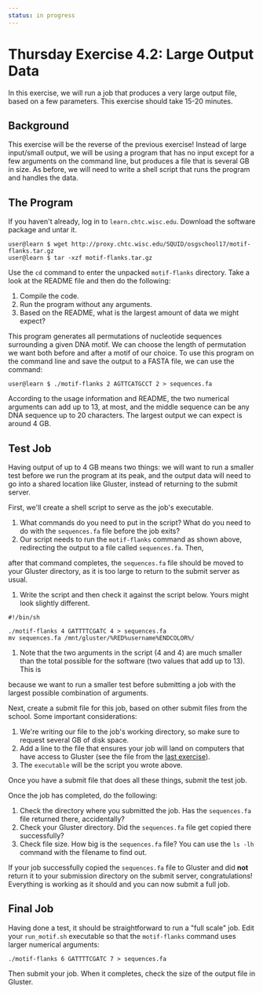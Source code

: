 ```yaml
---
status: in progress
---
```


Thursday Exercise 4.2: Large Output Data
========================================

In this exercise, we will run a job that produces a very large output file, based on a few parameters. This exercise should take 15-20 minutes.

Background
----------

This exercise will be the reverse of the previous exercise! Instead of large input/small output, we will be using a program  that has no input except for a few arguments on the command line, but produces a file that is several GB in size.  As before, we will need to write a shell script that runs the program and handles the data.

The Program
-----------

If you haven't already, log in to `learn.chtc.wisc.edu`. Download the software package and untar it.

``` console
user@learn $ wget http://proxy.chtc.wisc.edu/SQUID/osgschool17/motif-flanks.tar.gz
user@learn $ tar -xzf motif-flanks.tar.gz
```

Use the `cd` command to enter the unpacked `motif-flanks` directory. Take a look at the README file and then do the following:

1.  Compile the code. 
2. Run the program without any arguments. 
3. Based on the README, what is the largest amount of data we might expect?

This program generates all permutations of nucleotide sequences  surrounding a given DNA motif. We can choose the length of permutation we want both  before and after a motif of our choice. To use this program on the command line and save the output to a FASTA file, we can use the command:

``` console
user@learn $ ./motif-flanks 2 AGTTCATGCCT 2 > sequences.fa
```

According to the usage information and README, the two numerical arguments can add up to 13, at most, and the middle sequence can be any  DNA sequence up to 20 characters. The largest output we can expect is around 4 GB.

Test Job
--------

Having output of up to 4 GB means two things: we will want to run a smaller  test before we run the program at its peak, and the output data will need to go into a shared location like Gluster, instead of returning  to the submit server.

First, we'll create a shell script to serve as the job's executable.

1.  What commands do you need to put in the script? What do you need to do with the `sequences.fa` file before the job exits?
2.  Our script needs to run the `motif-flanks` command as shown above, redirecting the output to a file called `sequences.fa`. Then, 

after that command completes, the `sequences.fa` file should be moved to your Gluster directory, as it is too large to return to the  submit server as usual.

1.  Write the script and then check it against the script below. Yours might look slightly different. 

``` file
#!/bin/sh

./motif-flanks 4 GATTTTCGATC 4 > sequences.fa
mv sequences.fa /mnt/gluster/%RED%username%ENDCOLOR%/
```

1.  Note that the two arguments in the script (4 and 4) are much smaller than the total possible for the software (two values that add up to 13). This is 

because we want to run a smaller test before submitting a job with the largest possible combination of arguments.

Next, create a submit file for this job, based on other submit files from the school. Some important considerations:

1.  We're writing our file to the job's working directory, so make sure to request several GB of disk space.
2.  Add a line to the file that ensures your job will land on computers that have access to Gluster (see the file from the [last exercise](part4-ex1-input.md)).
3.  The `executable` will be the script you wrote above.

Once you have a submit file that does all these things, submit the test job.

Once the job has completed, do the following:

1.  Check the directory where you submitted the job. Has the `sequences.fa` file returned there, accidentally?
2.  Check your Gluster directory. Did the `sequences.fa` file get copied there successfully?
3.  Check file size. How big is the `sequences.fa` file? You can use the `ls -lh` command with the filename to find out.

If your job successfully copied the `sequences.fa` file to Gluster and did **not** return it to your submission directory on  the submit server, congratulations! Everything is working as it should and you can now submit a full job.

Final Job
---------

Having done a test, it should be straightforward to run a "full scale" job. Edit your `run_motif.sh` executable so that the `motif-flanks` command  uses larger numerical arguments:

``` file
./motif-flanks 6 GATTTTCGATC 7 > sequences.fa
```

Then submit your job. When it completes, check the size of the output file in Gluster.


